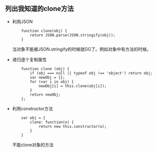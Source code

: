## 列出我知道的clone方法

- 利用JSON  
    ````
        function clone(obj) {
            return JSON.parse(JSON.stringify(obj));
        }
    ````
    当对象不能被JSON.stringify的时候就GG了。例如对象中有方法的时候。

- 递归逐个复制属性
    ````  
        function clone (obj) {
            if (obj === null || typeof obj !== 'object') return obj;
            var newObj = {};
            for (var i in obj) {
                newObj[i] = this.clone(obj[i]);
            }
            return newObj;
        };
    ````

- 利用constructor方法
    ````
        var obj = {
            clone: function(o) {
                return new this.constructor(o);
            }
        }
    ````
    不能clone对象的方法

